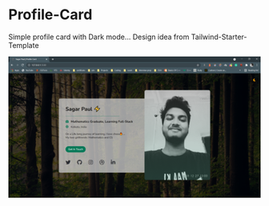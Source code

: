 # Profile-Card
Simple profile card with Dark mode... Design idea from Tailwind-Starter-Template

<div>
  <img src="Screenshot (240).png">
 </div>
